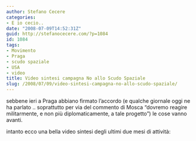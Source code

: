 ```yaml
---
author: Stefano Cecere
categories:
- E io cecio..
date: "2008-07-09T14:52:31Z"
guid: http://stefanocecere.com/?p=1084
id: 1084
tags:
- Movimento
- Praga
- scudo spaziale
- USA
- video
title: Video sintesi campagna No allo Scudo Spaziale
slug: /2008/07/09/video-sintesi-campagna-no-allo-scudo-spaziale/
---
```


sebbene ieri a Praga abbiano firmato l&#8217;accordo (e qualche giornale oggi ne ha parlato .. soprattutto per via del commento di Mosca &#8220;dovremo reagire militarmente, e non più diplomaticamente, a tale progetto&#8221;) le cose vanno avanti.
  
intanto ecco una bella video sintesi degli ultimi due mesi di attività: